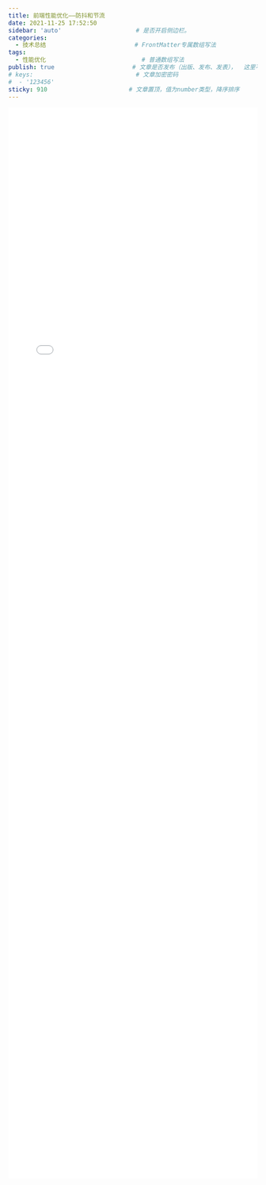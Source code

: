 ```yaml
---
title: 前端性能优化——防抖和节流
date: 2021-11-25 17:52:50
sidebar: 'auto'                     # 是否开启侧边栏。
categories:
  - 技术总结                         # FrontMatter专属数组写法
tags:
  - 性能优化                           # 普通数组写法
publish: true                      # 文章是否发布（出版、发布、发表），  这里不是 public
# keys:                             # 文章加密密码
#  - '123456'
sticky: 910                       # 文章置顶，值为number类型，降序排序
---
```


<iframe 
  id="dd"
  width="100%" 
  height="2160px"
  src="/HTML文章/为知笔记/WebSocket_基础知识/前端性能优化——防抖和节流.htm"  
  frameborder="0"  
  allowfullscreen="true"
>
</iframe>


